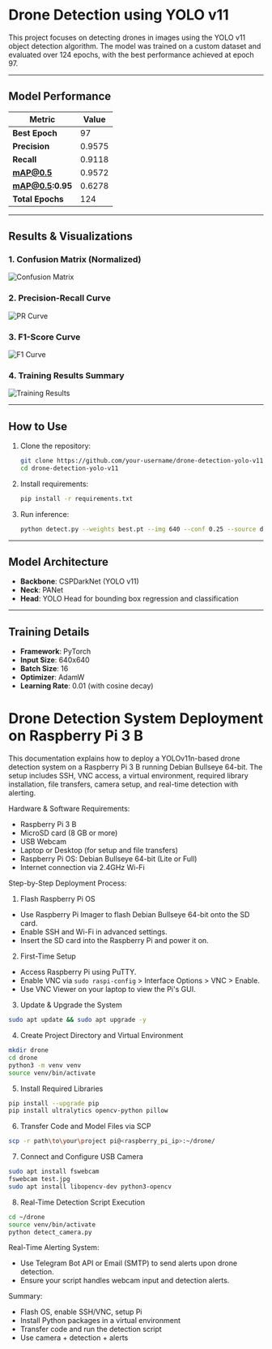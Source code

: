 
# Drone Detection using YOLO v11

This project focuses on detecting drones in images using the YOLO v11 object detection algorithm. The model was trained on a custom dataset and evaluated over 124 epochs, with the best performance achieved at epoch 97.

---

##  Model Performance

| Metric              | Value   |
|---------------------|---------|
| **Best Epoch**      | 97      |
| **Precision**       | 0.9575  |
| **Recall**          | 0.9118  |
| **mAP@0.5**         | 0.9572  |
| **mAP@0.5:0.95**    | 0.6278  |
| **Total Epochs**    | 124     |

---

## Results & Visualizations

### 1. Confusion Matrix (Normalized)
![Confusion Matrix](images/confusion_matrix_normalized.png)

### 2. Precision-Recall Curve
![PR Curve](images/PR_curve.png)

### 3. F1-Score Curve
![F1 Curve](images/F1_curve.png)

### 4. Training Results Summary
![Training Results](images/results.png)

---

## How to Use

1. Clone the repository:
   ```bash
   git clone https://github.com/your-username/drone-detection-yolo-v11.git
   cd drone-detection-yolo-v11
   ```

2. Install requirements:
   ```bash
   pip install -r requirements.txt
   ```

3. Run inference:
   ```bash
   python detect.py --weights best.pt --img 640 --conf 0.25 --source data/images/
   ```

---

## Model Architecture

- **Backbone**: CSPDarkNet (YOLO v11)
- **Neck**: PANet
- **Head**: YOLO Head for bounding box regression and classification

---


## Training Details

- **Framework**: PyTorch
- **Input Size**: 640x640
- **Batch Size**: 16
- **Optimizer**: AdamW
- **Learning Rate**: 0.01 (with cosine decay)

  
# Drone Detection System Deployment on Raspberry Pi 3 B

This documentation explains how to deploy a YOLOv11n-based drone detection system on a Raspberry Pi 3 B running Debian Bullseye 64-bit. The setup includes SSH, VNC access, a virtual environment, required library installation, file transfers, camera setup, and real-time detection with alerting.

Hardware & Software Requirements:
- Raspberry Pi 3 B
- MicroSD card (8 GB or more)
- USB Webcam
- Laptop or Desktop (for setup and file transfers)
- Raspberry Pi OS: Debian Bullseye 64-bit (Lite or Full)
- Internet connection via 2.4GHz Wi-Fi

Step-by-Step Deployment Process:

1. Flash Raspberry Pi OS
- Use Raspberry Pi Imager to flash Debian Bullseye 64-bit onto the SD card.
- Enable SSH and Wi-Fi in advanced settings.
- Insert the SD card into the Raspberry Pi and power it on.

2. First-Time Setup
- Access Raspberry Pi using PuTTY.
- Enable VNC via `sudo raspi-config` > Interface Options > VNC > Enable.
- Use VNC Viewer on your laptop to view the Pi's GUI.

3. Update & Upgrade the System
```bash
sudo apt update && sudo apt upgrade -y
```

4. Create Project Directory and Virtual Environment
```bash
mkdir drone
cd drone
python3 -m venv venv
source venv/bin/activate
```

5. Install Required Libraries
```bash
pip install --upgrade pip
pip install ultralytics opencv-python pillow
```

6. Transfer Code and Model Files via SCP
```bash
scp -r path\to\your\project pi@<raspberry_pi_ip>:~/drone/
```

7. Connect and Configure USB Camera
```bash
sudo apt install fswebcam
fswebcam test.jpg
sudo apt install libopencv-dev python3-opencv
```

8. Real-Time Detection Script Execution
```bash
cd ~/drone
source venv/bin/activate
python detect_camera.py
```

Real-Time Alerting System:
- Use Telegram Bot API or Email (SMTP) to send alerts upon drone detection.
- Ensure your script handles webcam input and detection alerts.

Summary:
- Flash OS, enable SSH/VNC, setup Pi
- Install Python packages in a virtual environment
- Transfer code and run the detection script
- Use camera + detection + alerts


